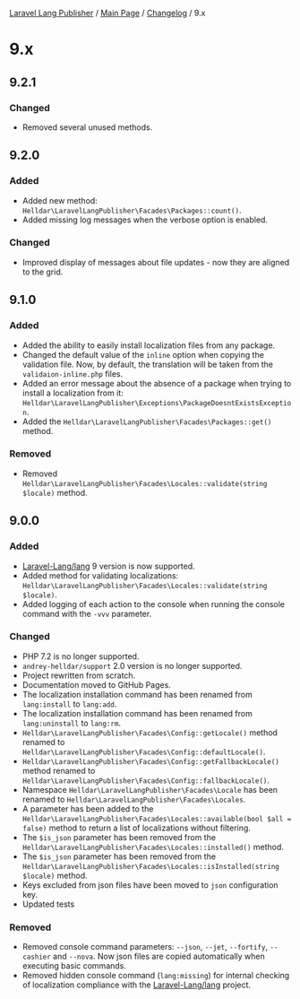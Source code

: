 [Laravel Lang Publisher][link_source] / [Main Page](../index.md) / [Changelog](index.md) / 9.x

# 9.x

## 9.2.1

### Changed

- Removed several unused methods.

## 9.2.0

### Added

- Added new method: `Helldar\LaravelLangPublisher\Facades\Packages::count()`.
- Added missing log messages when the verbose option is enabled.

### Changed

- Improved display of messages about file updates - now they are aligned to the grid.

## 9.1.0

### Added

- Added the ability to easily install localization files from any package.
- Changed the default value of the `inline` option when copying the validation file. Now, by default, the translation will be taken from the `validaion-inline.php` files.
- Added an error message about the absence of a package when trying to install a localization from it: `Helldar\LaravelLangPublisher\Exceptions\PackageDoesntExistsException`.
- Added the `Helldar\LaravelLangPublisher\Facades\Packages::get()` method.

### Removed

- Removed `Helldar\LaravelLangPublisher\Facades\Locales::validate(string $locale)` method.

## 9.0.0

### Added

- [Laravel-Lang/lang](https://github.com/Laravel-Lang/lang) 9 version is now supported.
- Added method for validating localizations: `Helldar\LaravelLangPublisher\Facades\Locales::validate(string $locale)`.
- Added logging of each action to the console when running the console command with the `-vvv` parameter.

### Changed

- PHP 7.2 is no longer supported.
- `andrey-helldar/support` 2.0 version is no longer supported.
- Project rewritten from scratch.
- Documentation moved to GitHub Pages.
- The localization installation command has been renamed from `lang:install` to `lang:add`.
- The localization installation command has been renamed from `lang:uninstall` to `lang:rm`.
- `Helldar\LaravelLangPublisher\Facades\Config::getLocale()` method renamed to `Helldar\LaravelLangPublisher\Facades\Config::defaultLocale()`.
- `Helldar\LaravelLangPublisher\Facades\Config::getFallbackLocale()` method renamed to `Helldar\LaravelLangPublisher\Facades\Config::fallbackLocale()`.
- Namespace `Helldar\LaravelLangPublisher\Facades\Locale` has been renamed to `Helldar\LaravelLangPublisher\Facades\Locales`.
- A parameter has been added to the `Helldar\LaravelLangPublisher\Facades\Locales::available(bool $all = false)` method to return a list of localizations without filtering.
- The `$is_json` parameter has been removed from the `Helldar\LaravelLangPublisher\Facades\Locales::installed()` method.
- The `$is_json` parameter has been removed from the `Helldar\LaravelLangPublisher\Facades\Locales::isInstalled(string $locale)` method.
- Keys excluded from json files have been moved to `json` configuration key.
- Updated tests

### Removed

- Removed console command parameters: `--json`, `--jet`, `--fortify`, `--cashier` and `--nova`. Now json files are copied automatically when executing basic commands.
- Removed hidden console command (`lang:missing`) for internal checking of localization compliance with the [Laravel-Lang/lang](https://github.com/Laravel-Lang) project.

[link_source]:  https://github.com/andrey-helldar/laravel-lang-publisher
